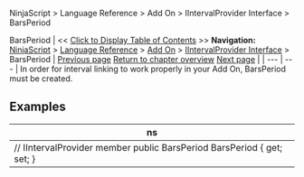 ﻿
NinjaScript > Language Reference > Add On > IIntervalProvider Interface > BarsPeriod

BarsPeriod
| << [Click to Display Table of Contents](iintervalprovider_barsperiod.md) >> **Navigation:**     [NinjaScript](ninjascript.md) > [Language Reference](language_reference_wip.md) > [Add On](add_on.md) > [IIntervalProvider Interface](iintervalprovider_interface.md) > BarsPeriod | [Previous page](iintervalprovider_interface.md) [Return to chapter overview](iintervalprovider_interface.md) [Next page](inttabfactory_class.md) |
| --- | --- |
In order for interval linking to work properly in your Add On, BarsPeriod must be created.
## 
## Examples
| ns |
| --- |
| // IIntervalProvider member public BarsPeriod BarsPeriod { get; set; } |
